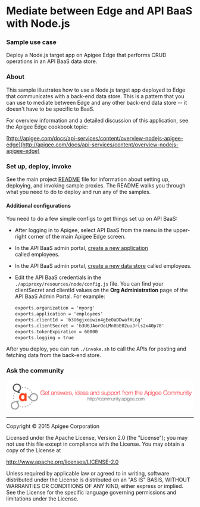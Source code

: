 # Mediate between Edge and API BaaS with Node.js

### Sample use case

Deploy a Node.js target app on Apigee Edge that performs CRUD operations in an API BaaS data store. 

### About

This sample illustrates how to use a Node.js target app deployed to Edge that communicates with a back-end data store. This is a pattern that you can use to mediate between Edge and any other back-end data store -- it doesn't have to be specific to BaaS. 

For overview information and a detailed discussion of this application, see
the Apigee Edge cookbook topic: 

[http://apigee.com/docs/api-services/content/overview-nodejs-apigee-edge](http://apigee.com/docs/api-services/content/overview-nodejs-apigee-edge)


### Set up, deploy, invoke

See the main project [README](../../README.md) file for information about setting up, deploying, and invoking sample proxies. The README walks you through what you need to do to deploy and run any of the samples. 

#### Additional configurations

You need to do a few simple configs to get things set up on API BaaS:

* After logging in to Apigee, select API BaaS from the menu in the upper-right corner of the main Apigee Edge screen. 

* In the API BaaS admin portal, [create a new application](http://apigee.com/docs/api-services/cookbook/building-baas-service-nodejs) called employees. 

* In the API BaaS admin portal, [create a new data store](http://apigee.com/docs/app-services/content/creating-collections) called employees. 

* Edit the API BaaS credentials in the `./apiproxy/resources/node/config.js` file. You can find your clientSecret and clientId values on the **Org Administration** page of the API BaaS Admin Portal. For example: 

  ```
  exports.organization = 'myorg'
  exports.application = 'employees'
  exports.clientId = 'b3U6gjxoiwin4gEeOaDDwafXLGg'
  exports.clientSecret = 'b3U6JAorOoLMn0bE02uuJrls2x40p78'
  exports.tokenExpiration = 60000
  exports.logging = true
  ```
   
   
After you deploy, you can run `./invoke.sh` to call the APIs for posting and fetching data from the back-end store. 


### Ask the community

[![alt text](../../images/apigee-community.png "Apigee Community is a great place to ask questions and find answers about developing API proxies. ")](https://community.apigee.com?via=github)

---

Copyright © 2015 Apigee Corporation

Licensed under the Apache License, Version 2.0 (the "License"); you may not use
this file except in compliance with the License. You may obtain a copy
of the License at

http://www.apache.org/licenses/LICENSE-2.0

Unless required by applicable law or agreed to in writing, software
distributed under the License is distributed on an "AS IS" BASIS,
WITHOUT WARRANTIES OR CONDITIONS OF ANY KIND, either express or implied.
See the License for the specific language governing permissions and
limitations under the License.
